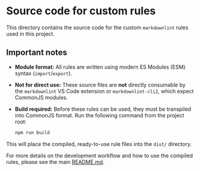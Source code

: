 # Source code for custom rules

This directory contains the source code for the custom `markdownlint` rules used in this project.

## Important notes

*   **Module format:** All rules are written using modern ES Modules (ESM) syntax (`import`/`export`).
*   **Not for direct use:** These source files are **not** directly consumable by the `markdownlint` VS Code extension or `markdownlint-cli2`, which expect CommonJS modules.
*   **Build required:** Before these rules can be used, they must be transpiled into CommonJS format. Run the following command from the project root:

    ```bash
    npm run build
    ```

This will place the compiled, ready-to-use rule files into the `dist/` directory.

For more details on the development workflow and how to use the compiled rules, please see the main [README.md](../../README.md).
